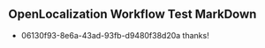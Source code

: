## OpenLocalization Workflow Test MarkDown
* 06130f93-8e6a-43ad-93fb-d9480f38d20a thanks!

<!--HONumber=Jul16_HO4-->


